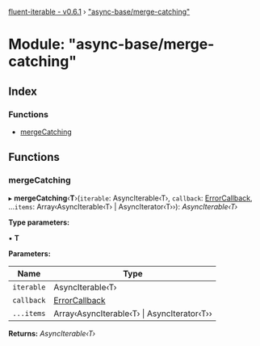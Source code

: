 [fluent-iterable - v0.6.1](../README.md) › ["async-base/merge-catching"](_async_base_merge_catching_.md)

# Module: "async-base/merge-catching"

## Index

### Functions

* [mergeCatching](_async_base_merge_catching_.md#mergecatching)

## Functions

###  mergeCatching

▸ **mergeCatching**‹**T**›(`iterable`: AsyncIterable‹T›, `callback`: [ErrorCallback](../interfaces/_types_.errorcallback.md), ...`items`: Array‹AsyncIterable‹T› | AsyncIterator‹T››): *AsyncIterable‹T›*

**Type parameters:**

▪ **T**

**Parameters:**

Name | Type |
------ | ------ |
`iterable` | AsyncIterable‹T› |
`callback` | [ErrorCallback](../interfaces/_types_.errorcallback.md) |
`...items` | Array‹AsyncIterable‹T› &#124; AsyncIterator‹T›› |

**Returns:** *AsyncIterable‹T›*
